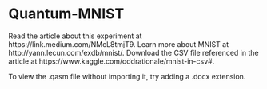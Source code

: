 # Quantum-MNIST
<p>Read the article about this experiment at https://link.medium.com/NMcL8tmjT9.
Learn more about MNIST at http://yann.lecun.com/exdb/mnist/.
Download the CSV file referenced in the article at https://www.kaggle.com/oddrationale/mnist-in-csv#.
<p>To view the .qasm file without importing it, try adding a .docx extension.


